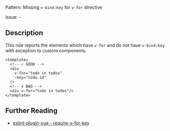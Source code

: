 Pattern: Missing `v-bind:key` for `v-for` directive

Issue: -

## Description

This rule reports the elements which have `v-for` and do not have `v-bind:key` with exception to custom components.

<eslint-code-block :rules="{'vue/require-v-for-key': ['error']}">

```vue
<template>
  <!-- ✓ GOOD -->
  <div
    v-for="todo in todos"
    :key="todo.id"
  />
  <!-- ✗ BAD -->
  <div v-for="todo in todos"/>
</template>
```

</eslint-code-block>

## Further Reading

* [eslint-plugin-vue - require-v-for-key](https://eslint.vuejs.org/rules/require-v-for-key.html)
